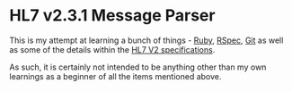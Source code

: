 # HL7 v2.3.1 Message Parser

This is my attempt at learning a bunch of things - [Ruby](http://www.ruby-lang.org/en/), [RSpec](http://relishapp.com/rspec), [Git](https://git-scm.com/) as well as some of the details within the [HL7 V2 specifications](https://www.hl7.org/implement/standards/product_brief.cfm?product_id=185).

As such, it is certainly not intended to be anything other than my own learnings as a beginner of all the items mentioned above.
